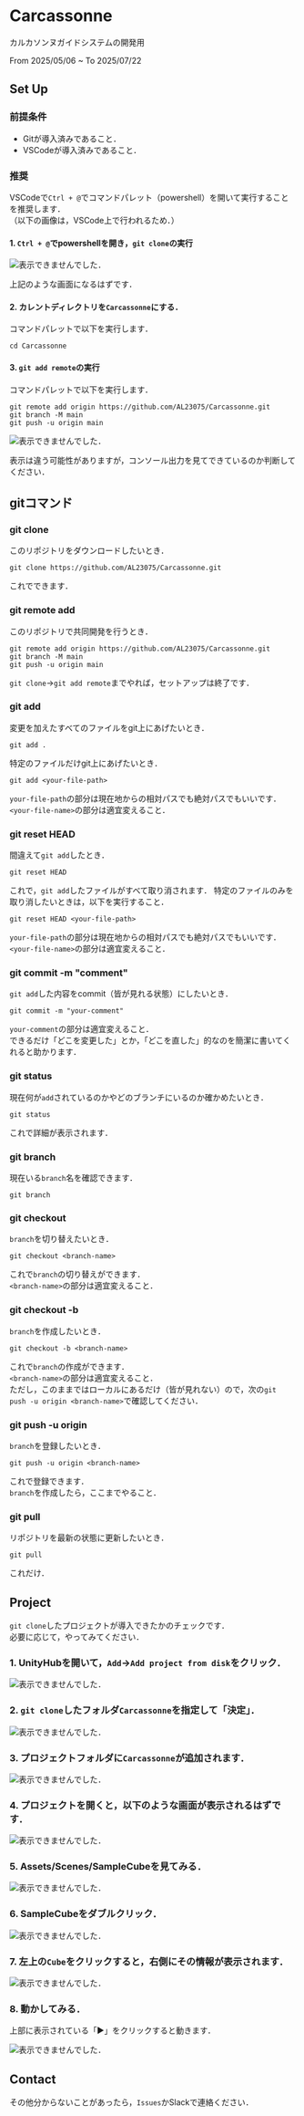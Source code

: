 # Carcassonne

カルカソンヌガイドシステムの開発用

From 2025/05/06 ~ To 2025/07/22

## Set Up
### 前提条件

- Gitが導入済みであること．
- VSCodeが導入済みであること．

### 推奨

VSCodeで`Ctrl + @`でコマンドパレット（powershell）を開いて実行することを推奨します．  
（以下の画像は，VSCode上で行われるため．）

#### 1. `Ctrl + @`でpowershellを開き，`git clone`の実行

![表示できませんでした．](git-img/git-clone.png)

上記のような画面になるはずです．

#### 2. カレントディレクトリを`Carcassonne`にする．

コマンドパレットで以下を実行します．

```shell
cd Carcassonne
```

#### 3. `git add remote`の実行

コマンドパレットで以下を実行します．

```shell
git remote add origin https://github.com/AL23075/Carcassonne.git
git branch -M main
git push -u origin main
```

![表示できませんでした．](git-img/git-remote-add.png)

表示は違う可能性がありますが，コンソール出力を見てできているのか判断してください．


## gitコマンド
### git clone

このリポジトリをダウンロードしたいとき．

```shell
git clone https://github.com/AL23075/Carcassonne.git
```

これでできます．

### git remote add

このリポジトリで共同開発を行うとき．

```shell
git remote add origin https://github.com/AL23075/Carcassonne.git
git branch -M main
git push -u origin main
```

`git clone`->`git add remote`までやれば，セットアップは終了です．

### git add

変更を加えたすべてのファイルをgit上にあげたいとき．

```shell
git add .
```

特定のファイルだけgit上にあげたいとき．

```shell
git add <your-file-path>
```

`your-file-path`の部分は現在地からの相対パスでも絶対パスでもいいです．  
`<your-file-name>`の部分は適宜変えること．

### git reset HEAD

間違えて`git add`したとき．

```shell
git reset HEAD
```

これで，`git add`したファイルがすべて取り消されます．
特定のファイルのみを取り消したいときは，以下を実行すること．

```shell
git reset HEAD <your-file-path>
```

`your-file-path`の部分は現在地からの相対パスでも絶対パスでもいいです．  
`<your-file-name>`の部分は適宜変えること．

### git commit -m "comment"

`git add`した内容をcommit（皆が見れる状態）にしたいとき．

```shell
git commit -m "your-comment"
```

`your-comment`の部分は適宜変えること．  
できるだけ「どこを変更した」とか，「どこを直した」的なのを簡潔に書いてくれると助かります．

### git status

現在何が`add`されているのかやどのブランチにいるのか確かめたいとき．

```shell
git status
```

これで詳細が表示されます．

### git branch

現在いる`branch`名を確認できます．

```shell
git branch
```

### git checkout <branch-name>

`branch`を切り替えたいとき．

```shell
git checkout <branch-name>
```

これで`branch`の切り替えができます．  
`<branch-name>`の部分は適宜変えること．

### git checkout -b <branch-name>

`branch`を作成したいとき．

```shell
git checkout -b <branch-name>
```

これで`branch`の作成ができます．  
`<branch-name>`の部分は適宜変えること．  
ただし，このままではローカルにあるだけ（皆が見れない）ので，次の`git push -u origin <branch-name>`で確認してください．

### git push -u origin <branch-name>

`branch`を登録したいとき．

```shell
git push -u origin <branch-name>
```

これで登録できます．  
`branch`を作成したら，ここまでやること．

### git pull

リポジトリを最新の状態に更新したいとき．

```shell
git pull
```

これだけ．

## Project

`git clone`したプロジェクトが導入できたかのチェックです．  
必要に応じて，やってみてください．

### 1. UnityHubを開いて，`Add`->`Add project from disk`をクリック．

![表示できませんでした．](./git-img/open-project-1.png)

### 2. `git clone`したフォルダ`Carcassonne`を指定して「決定」．

![表示できませんでした．](./git-img/open-project-2.png)

### 3. プロジェクトフォルダに`Carcassonne`が追加されます．

![表示できませんでした．](git-img/open-project-3.png)

### 4. プロジェクトを開くと，以下のような画面が表示されるはずです．

![表示できませんでした．](git-img/open-project-4.png)

### 5. Assets/Scenes/SampleCubeを見てみる．

![表示できませんでした．](git-img/open-project-5.png)

### 6. SampleCubeをダブルクリック．

![表示できませんでした．](git-img/open-project-6.png)

### 7. 左上の`Cube`をクリックすると，右側にその情報が表示されます．

![表示できませんでした．](git-img/open-project-7.png)

### 8. 動かしてみる．
上部に表示されている「▶」をクリックすると動きます．

![表示できませんでした．](git-img/open-project-8.png)

## Contact

その他分からないことがあったら，`Issues`かSlackで連絡ください．
